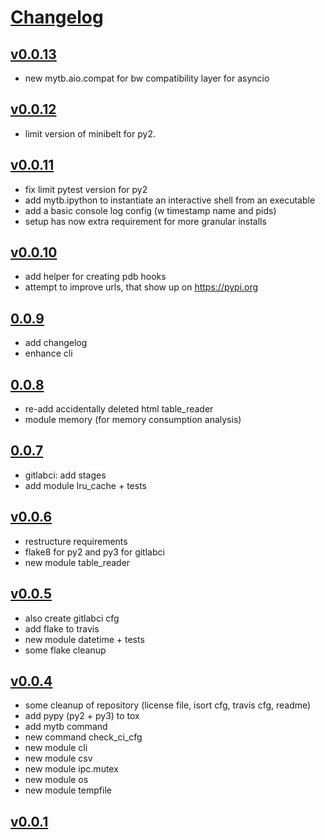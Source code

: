# [Changelog](https://github.com/feenes/mytb/releases)

## [v0.0.13](https://github.com/feenes/mytb/compare/v0.0.12...v0.0.13)
* new mytb.aio.compat for bw compatibility layer for asyncio
## [v0.0.12](https://github.com/feenes/mytb/compare/v0.0.11...v0.0.12)
* limit version of minibelt for py2.
## [v0.0.11](https://github.com/feenes/mytb/compare/v0.0.10...v0.0.11)
* fix limit pytest version for py2
* add mytb.ipython to instantiate an interactive shell from an executable
* add a basic console log config (w timestamp name and pids)
* setup has now extra requirement for more granular installs
## [v0.0.10](https://github.com/feenes/mytb/compare/0.0.9...v0.0.10)
* add helper for creating pdb hooks
* attempt to improve urls, that show up on https://pypi.org
## [0.0.9](https://github.com/feenes/mytb/compare/0.0.8...0.0.9)
* add changelog
* enhance cli
## [0.0.8](https://github.com/feenes/mytb/compare/0.0.7...0.0.8)
* re-add accidentally deleted html table_reader
* module memory (for memory consumption analysis)
## [0.0.7](https://github.com/feenes/mytb/compare/v0.0.6...0.0.7)
* gitlabci: add stages
* add module lru_cache + tests
## [v0.0.6](https://github.com/feenes/mytb/compare/v0.0.5...v0.0.6)
* restructure requirements
* flake8 for py2 and py3 for gitlabci
* new module table_reader
## [v0.0.5](https://github.com/feenes/mytb/compare/v0.0.4...v0.0.5)
* also create gitlabci cfg
* add flake to travis
* new module datetime + tests
* some flake cleanup
## [v0.0.4](https://github.com/feenes/mytb/compare/v0.0.1...v0.0.4)
* some cleanup of repository (license file, isort cfg, travis cfg, readme)
* add pypy (py2 + py3) to tox
* add mytb command
* new command check_ci_cfg
* new module cli
* new module csv
* new module ipc.mutex
* new module os
* new module tempfile

## [v0.0.1](https://github.com/mhcomm/mytb/compare/05c8cfd1f8c053fbdf87e57f66508d7994afa52a...v0.0.1)
